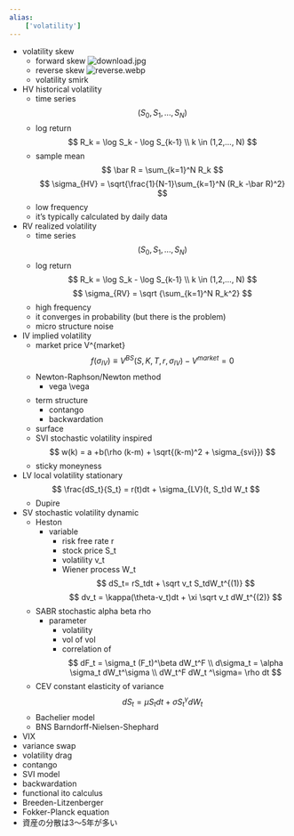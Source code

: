 ```yaml
---
alias:
    ['volatility']
---
```

- volatility skew
    - forward skew
        ![download.jpg](download.jpg)
    - reverse skew
        ![reverse.webp](reverse.webp)
    - volatility smirk
- HV historical volatility
    - time series
        $$
        (S_0, S_1, ..., S_N)
        $$
    - log return
        $$
        R_k = \log S_k - \log S_{k-1} \\
        k \in (1,2,..., N)
        $$
    - sample mean
        $$
        \bar R = \sum_{k=1}^N R_k
        $$
    $$
    \sigma_{HV} = \sqrt{\frac{1}{N-1}\sum_{k=1}^N (R_k -\bar R)^2}
    $$
    - low frequency
    - it’s typically calculated by daily data
- RV realized volatility
    - time series
        $$
        (S_0, S_1, ..., S_N)
        $$
    - log return
        $$
        R_k = \log S_k - \log S_{k-1} \\
        k \in (1,2,..., N)
        $$
    $$
    \sigma_{RV} = \sqrt {\sum_{k=1}^N R_k^2}
    $$
    - high frequency
    - it converges in probability (but there is the problem)
    - micro structure noise
- IV implied volatility
    - market price V^{market}
    $$
    f(\sigma_{IV}) \equiv V^{BS}(S, K, T, r, \sigma_{IV}) - V^{market} = 0
    $$
    - Newton-Raphson/Newton method
        - vega \vega
            $$
            $$
    - term structure
        - contango
        - backwardation
    - surface
    - SVI stochastic volatility inspired
        $$
        w(k) = a +b(\rho (k-m) + \sqrt{(k-m)^2 + \sigma_{svi}})
        $$
    - sticky moneyness
- LV local volatility
    stationary 
    $$
    \frac{dS_t}{S_t} = r(t)dt + \sigma_{LV}(t, S_t)d W_t
    $$
    - Dupire
- SV stochastic volatility
    dynamic
    - Heston
        - variable
            - risk free rate r
            - stock price S_t
            - volatility v_t
            - Wiener process W_t
        $$
        dS_t= rS_tdt + \sqrt v_t S_tdW_t^{(1)}
        $$
        $$
        dv_t = \kappa(\theta-v_t)dt + \xi \sqrt v_t dW_t^{(2)}
        $$
    - SABR stochastic alpha beta rho
        - parameter
            - volatility
            - vol of vol
            - correlation of
        $$
        dF_t = \sigma_t (F_t)^\beta dW_t^F \\
        d\sigma_t = \alpha \sigma_t dW_t^\sigma \\
        dW_t^F dW_t ^\sigma= \rho dt
        $$
    - CEV constant elasticity of variance
        $$
        dS_t = \mu S_t dt + \sigma S_t^\gamma dW_t
        $$
    - Bachelier model
    - BNS Barndorff-Nielsen-Shephard
- VIX
- variance swap
- volatility drag
- contango
- SVI model
- backwardation
- functional ito calculus
- Breeden-Litzenberger
- Fokker-Planck equation
- 資産の分散は3〜5年が多い
